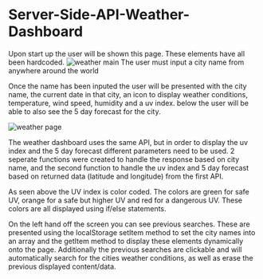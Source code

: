 # Server-Side-API-Weather-Dashboard

Upon start up the user will be shown this page. These elements have all been hardcoded.
![weather main](https://user-images.githubusercontent.com/91164950/144687765-0f55267b-415c-4bc1-a14f-e6994dfa3e91.PNG)
The user must input a city name from anywhere around the world

Once the name has been inputed the user will be presented with the city name, the current date in that city, an icon to display weather conditions, temperature, wind speed, humidity and a uv index. below the user will be able to also see the 5 day forecast for the city. 

![weather page](https://user-images.githubusercontent.com/91164950/144687993-dfce4d3c-4d7b-4c92-babe-7101ffc45063.PNG)

The weather dashboard uses the same API, but in order to display the uv index and the 5 day forecast different parameters need to be used. 2 seperate functions were created to handle the response based on city name, and the second function to handle the uv index and 5 day forecast based on returned data (latitude and longitude) from the first API. 

As seen above the UV index is color coded. The colors are green for safe UV, orange for a safe but higher UV and red for a dangerous UV. These colors are all displayed using if/else statements. 

On the left hand off the screen you can see previous searches. These are presented using the localStorage setItem method to set the city names into an array and the getItem method to display these elements dynamically onto the page. Additionally the previous searches are clickable and will automatically search for the cities weather conditions, as well as erase the previous displayed content/data.
